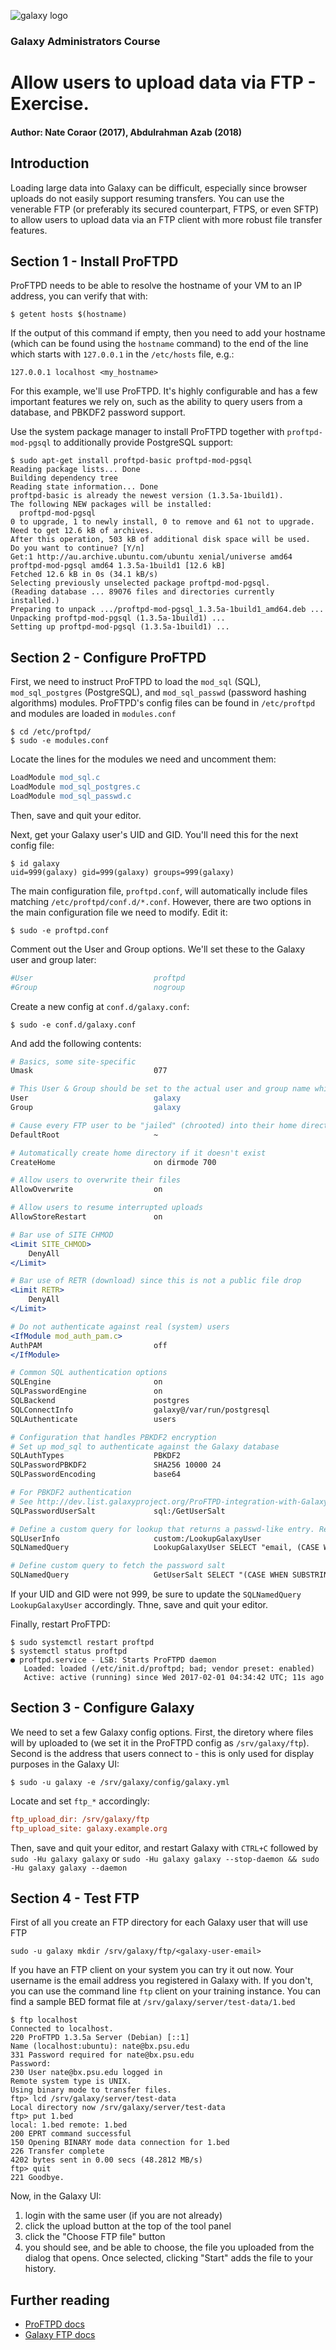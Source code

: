 ![galaxy logo](../../docs/shared-images/galaxy_logo_25percent_transparent.png)

### Galaxy Administrators Course

# Allow users to upload data via FTP - Exercise.

#### Author: Nate Coraor (2017), Abdulrahman Azab (2018)

## Introduction

Loading large data into Galaxy can be difficult, especially since browser uploads do not easily support resuming transfers. You can use the venerable FTP (or preferably its secured counterpart, FTPS, or even SFTP) to allow users to upload data via an FTP client with more robust file transfer features.

## Section 1 - Install ProFTPD

ProFTPD needs to be able to resolve the hostname of your VM to an IP address, you can verify that with:

```shell
$ getent hosts $(hostname)
```

If the output of this command if empty, then you need to add your hostname (which can be found using the `hostname` command) to the end of the line which starts with `127.0.0.1` in the `/etc/hosts` file, e.g.:

```
127.0.0.1 localhost <my_hostname>
```

For this example, we'll use ProFTPD. It's highly configurable and has a few important features we rely on, such as the ability to query users from a database, and PBKDF2 password support.

Use the system package manager to install ProFTPD together with `proftpd-mod-pgsql` to additionally provide PostgreSQL support:

```console
$ sudo apt-get install proftpd-basic proftpd-mod-pgsql
Reading package lists... Done
Building dependency tree
Reading state information... Done
proftpd-basic is already the newest version (1.3.5a-1build1).
The following NEW packages will be installed:
  proftpd-mod-pgsql
0 to upgrade, 1 to newly install, 0 to remove and 61 not to upgrade.
Need to get 12.6 kB of archives.
After this operation, 503 kB of additional disk space will be used.
Do you want to continue? [Y/n]
Get:1 http://au.archive.ubuntu.com/ubuntu xenial/universe amd64 proftpd-mod-pgsql amd64 1.3.5a-1build1 [12.6 kB]
Fetched 12.6 kB in 0s (34.1 kB/s)
Selecting previously unselected package proftpd-mod-pgsql.
(Reading database ... 89076 files and directories currently installed.)
Preparing to unpack .../proftpd-mod-pgsql_1.3.5a-1build1_amd64.deb ...
Unpacking proftpd-mod-pgsql (1.3.5a-1build1) ...
Setting up proftpd-mod-pgsql (1.3.5a-1build1) ...
```

## Section 2 - Configure ProFTPD

First, we need to instruct ProFTPD to load the `mod_sql` (SQL), `mod_sql_postgres` (PostgreSQL), and `mod_sql_passwd` (password hashing algorithms) modules. ProFTPD's config files can be found in `/etc/proftpd` and modules are loaded in `modules.conf`

```
$ cd /etc/proftpd/
$ sudo -e modules.conf
```

Locate the lines for the modules we need and uncomment them:

```apache
LoadModule mod_sql.c
LoadModule mod_sql_postgres.c
LoadModule mod_sql_passwd.c
```

Then, save and quit your editor.

Next, get your Galaxy user's UID and GID. You'll need this for the next config file:

```console
$ id galaxy
uid=999(galaxy) gid=999(galaxy) groups=999(galaxy)
```

The main configuration file, `proftpd.conf`, will automatically include files matching `/etc/proftpd/conf.d/*.conf`. However, there are two options in the main configuration file we need to modify. Edit it:

```console
$ sudo -e proftpd.conf
```

Comment out the User and Group options. We'll set these to the Galaxy user and group later:

```apache
#User                           proftpd
#Group                          nogroup
```

Create a new config at `conf.d/galaxy.conf`:

```console
$ sudo -e conf.d/galaxy.conf
```

And add the following contents:

```apache
# Basics, some site-specific
Umask                           077

# This User & Group should be set to the actual user and group name which matches the UID & GID you will specify later in the SQLNamedQuery.
User                            galaxy
Group                           galaxy

# Cause every FTP user to be "jailed" (chrooted) into their home directory
DefaultRoot                     ~

# Automatically create home directory if it doesn't exist
CreateHome                      on dirmode 700

# Allow users to overwrite their files
AllowOverwrite                  on

# Allow users to resume interrupted uploads
AllowStoreRestart               on

# Bar use of SITE CHMOD
<Limit SITE_CHMOD>
    DenyAll
</Limit>

# Bar use of RETR (download) since this is not a public file drop
<Limit RETR>
    DenyAll
</Limit>

# Do not authenticate against real (system) users
<IfModule mod_auth_pam.c>
AuthPAM                         off
</IfModule>

# Common SQL authentication options
SQLEngine                       on
SQLPasswordEngine               on
SQLBackend                      postgres
SQLConnectInfo                  galaxy@/var/run/postgresql
SQLAuthenticate                 users

# Configuration that handles PBKDF2 encryption
# Set up mod_sql to authenticate against the Galaxy database
SQLAuthTypes                    PBKDF2
SQLPasswordPBKDF2               SHA256 10000 24
SQLPasswordEncoding             base64

# For PBKDF2 authentication
# See http://dev.list.galaxyproject.org/ProFTPD-integration-with-Galaxy-td4660295.html
SQLPasswordUserSalt             sql:/GetUserSalt

# Define a custom query for lookup that returns a passwd-like entry. Replace '999' with the UID and GID of the user running the Galaxy server
SQLUserInfo                     custom:/LookupGalaxyUser
SQLNamedQuery                   LookupGalaxyUser SELECT "email, (CASE WHEN substring(password from 1 for 6) = 'PBKDF2' THEN substring(password from 38 for 69) ELSE password END) AS password2,999,999,'/srv/galaxy/ftp/%U','/bin/bash' FROM galaxy_user WHERE email='%U'"

# Define custom query to fetch the password salt
SQLNamedQuery                   GetUserSalt SELECT "(CASE WHEN SUBSTRING (password from 1 for 6) = 'PBKDF2' THEN SUBSTRING (password from 21 for 16) END) AS salt FROM galaxy_user WHERE email='%U'"
```

If your UID and GID were not 999, be sure to update the `SQLNamedQuery LookupGalaxyUser` accordingly. Thne, save and quit your editor.

Finally, restart ProFTPD:

```console
$ sudo systemctl restart proftpd
$ systemctl status proftpd
● proftpd.service - LSB: Starts ProFTPD daemon
   Loaded: loaded (/etc/init.d/proftpd; bad; vendor preset: enabled)
   Active: active (running) since Wed 2017-02-01 04:34:42 UTC; 11s ago
```

## Section 3 - Configure Galaxy

We need to set a few Galaxy config options. First, the diretory where files will by uploaded to (we set it in the ProFTPD config as `/srv/galaxy/ftp`). Second is the address that users connect to - this is only used for display purposes in the Galaxy UI:

```console
$ sudo -u galaxy -e /srv/galaxy/config/galaxy.yml
```

Locate and set `ftp_*` accordingly:

```ini
ftp_upload_dir: /srv/galaxy/ftp
ftp_upload_site: galaxy.example.org
```

Then, save and quit your editor, and restart Galaxy with `CTRL+C` followed by `sudo -Hu galaxy galaxy` or `sudo -Hu galaxy galaxy --stop-daemon && sudo -Hu galaxy galaxy --daemon`

## Section 4 - Test FTP

First of all you create an FTP directory for each Galaxy user that will use FTP

```console
sudo -u galaxy mkdir /srv/galaxy/ftp/<galaxy-user-email>
```

If you have an FTP client on your system you can try it out now. Your username is the email address you registered in Galaxy with. If you don't, you can use the command line `ftp` client on your training instance. You can find a sample BED format file at `/srv/galaxy/server/test-data/1.bed`

```console
$ ftp localhost
Connected to localhost.
220 ProFTPD 1.3.5a Server (Debian) [::1]
Name (localhost:ubuntu): nate@bx.psu.edu
331 Password required for nate@bx.psu.edu
Password:
230 User nate@bx.psu.edu logged in
Remote system type is UNIX.
Using binary mode to transfer files.
ftp> lcd /srv/galaxy/server/test-data
Local directory now /srv/galaxy/server/test-data
ftp> put 1.bed
local: 1.bed remote: 1.bed
200 EPRT command successful
150 Opening BINARY mode data connection for 1.bed
226 Transfer complete
4202 bytes sent in 0.00 secs (48.2812 MB/s)
ftp> quit
221 Goodbye.
```

Now, in the Galaxy UI:
1. login with the same user (if you are not already)
1. click the upload button at the top of the tool panel
1. click the "Choose FTP file" button
1. you should see, and be able to choose, the file you uploaded from the dialog that opens. Once selected, clicking "Start" adds the file to your history.

## Further reading

- [ProFTPD docs](http://www.proftpd.org/docs/)
- [Galaxy FTP docs](https://wiki.galaxyproject.org/Admin/Config/UploadviaFTP)

